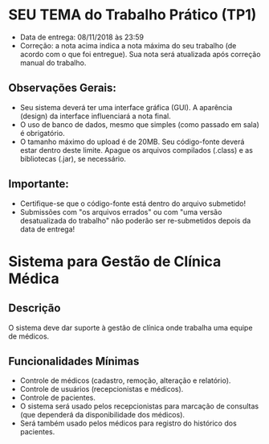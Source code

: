 # SEU TEMA do Trabalho Prático (TP1)

- Data de entrega: 08/11/2018 às 23:59
- Correção: a nota acima indica a nota máxima do seu trabalho (de acordo com o que foi entregue). Sua nota será atualizada após correção manual do trabalho.

## Observações Gerais:
- Seu sistema deverá ter uma interface gráfica (GUI). A aparência (design) da interface influenciará a nota final.
- O uso de banco de dados, mesmo que simples (como passado em sala) é obrigatório.
- O tamanho máximo do upload é de 20MB. Seu código-fonte deverá estar dentro deste limite. Apague os arquivos compilados (.class) e as bibliotecas (.jar), se necessário.

## Importante:
- Certifique-se que o código-fonte está dentro do arquivo submetido!
- Submissões com "os arquivos errados" ou com "uma versão desatualizada do trabalho" não poderão ser re-submetidos depois da data de entrega!

# Sistema para Gestão de Clínica Médica

## Descrição

O sistema deve dar suporte à gestão de clínica onde trabalha uma equipe de médicos.

## Funcionalidades Mínimas
- Controle de médicos (cadastro, remoção, alteração e relatório).
- Controle de usuários (recepcionistas e médicos).
- Controle de pacientes.
- O sistema será usado pelos recepcionistas para marcação de consultas (que dependerá da disponibilidade dos médicos).
- Será também usado pelos médicos para registro do histórico dos pacientes.